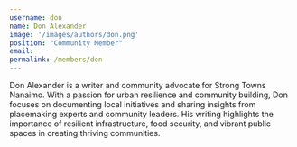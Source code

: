```yaml
---
username: don
name: Don Alexander
image: '/images/authors/don.png'
position: "Community Member"
email: 
permalink: /members/don
---
```


Don Alexander is a writer and community advocate for Strong Towns Nanaimo. With a passion for urban resilience and community building, Don focuses on documenting local initiatives and sharing insights from placemaking experts and community leaders. His writing highlights the importance of resilient infrastructure, food security, and vibrant public spaces in creating thriving communities.
